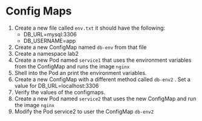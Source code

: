 # Config Maps #

1. Create a new file called `env.txt` it should have the following:
   - DB_URL=mysql:3306
   - DB_USERNAME=app
2. Create a new ConfigMap named `db-env` from that file
3. Create a namespace lab2
4. Create a new Pod named `service1` that uses the environment variables from the ConfigMap and runs the image `nginx`
5. Shell into the Pod an print the environment variables.
6. Create a new ConfigMap with a different method called `db-env2` . Set a value for DB_URL=localhost:3306
7. Verify the values of the configmaps.
8. Create a new Pod named `service2` that uses the new ConfigMap and run the image `nginx`
9. Modify the Pod service2 to user the ConfigMap `db-env2`

